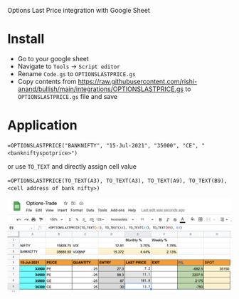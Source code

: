 Options Last Price integration with Google Sheet

# Install

-   Go to your google sheet
-   Navigate to `Tools` -> `Script editor` 
-   Rename `Code.gs` to `OPTIONSLASTPRICE.gs` 
-   Copy contents from https://raw.githubusercontent.com/rishi-anand/bullish/main/integrations/OPTIONSLASTPRICE.gs to `OPTIONSLASTPRICE.gs` file and save

# Application

`=OPTIONSLASTPRICE("BANKNIFTY", "15-Jul-2021", "35000", "CE", "<bankniftyspotprice>")`

or use `TO_TEXT` and directly assign cell value

`=OPTIONSLASTPRICE(TO_TEXT(A3), TO_TEXT(A3), TO_TEXT(A9), TO_TEXT(B9), <cell address of bank nifty>)`

![alt text](https://raw.githubusercontent.com/rishi-anand/bullish/main/integrations/options_last_price.jgp.png)



